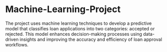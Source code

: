 # Machine-Learning-Project
The project uses machine learning techniques to develop a predictive model that classifies loan applications into two categories: accepted or rejected. This model enhances decision-making processes using data-driven insights and improving the accuracy and efficiency of loan approval workflows. 

